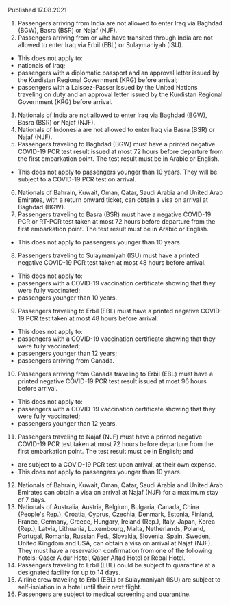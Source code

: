 Published 17.08.2021
1. Passengers arriving from India are not allowed to enter Iraq via Baghdad (BGW), Basra (BSR) or Najaf (NJF).
2. Passengers arriving from or who have transited through India are not allowed to enter Iraq via Erbil (EBL) or Sulaymaniyah (ISU).
- This does not apply to:
 - nationals of Iraq;
- passengers with a diplomatic passport and an approval letter issued by the Kurdistan Regional Government (KRG) before arrival;
- passengers with a Laissez-Passer issued by the United Nations traveling on duty and an approval letter issued by the Kurdistan Regional Government (KRG) before arrival. 
3. Nationals of India are not allowed to enter Iraq via Baghdad (BGW), Basra (BSR) or Najaf (NJF).
4. Nationals of Indonesia are not allowed to enter Iraq via Basra (BSR) or Najaf (NJF).
5. Passengers traveling to Baghdad (BGW) must have a printed negative COVID-19 PCR test result issued at most 72 hours before departure from the first embarkation point. The test result must be in Arabic or English.
- This does not apply to passengers younger than 10 years. They will be subject to a COVID-19 PCR test on arrival.
6. Nationals of Bahrain, Kuwait, Oman, Qatar, Saudi Arabia and United Arab Emirates, with a return onward ticket, can obtain a visa on arrival at Baghdad (BGW).
7. Passengers traveling to Basra (BSR) must have a negative COVID-19 PCR or RT-PCR test taken at most 72 hours before departure from the first embarkation point. The test result must be in Arabic or English.
- This does not apply to passengers younger than 10 years.
8. Passengers traveling to Sulaymaniyah (ISU) must have a printed negative COVID-19 PCR test taken at most 48 hours before arrival.
- This does not apply to:
- passengers with a COVID-19 vaccination certificate showing that they were fully vaccinated;
- passengers younger than 10 years.
9. Passengers traveling to Erbil (EBL) must have a printed negative COVID-19 PCR test taken at most 48 hours before arrival.
- This does not apply to:
- passengers with a COVID-19 vaccination certificate showing that they were fully vaccinated;
- passengers younger than 12 years;
- passengers arriving from Canada.
10. Passengers arriving from Canada traveling to Erbil (EBL) must have a printed negative COVID-19 PCR test result issued at most 96 hours before arrival.
- This does not apply to:
- passengers with a COVID-19 vaccination certificate showing that they were fully vaccinated;
- passengers younger than 12 years.
11. Passengers traveling to Najaf (NJF) must have a printed negative COVID-19 PCR test taken at most 72 hours before departure from the first embarkation point. The test result must be in English; and
- are subject to a COVID-19 PCR test upon arrival, at their own expense.
- This does not apply to passengers younger than 10 years.
12. Nationals of Bahrain, Kuwait, Oman, Qatar, Saudi Arabia and United Arab Emirates can obtain a visa on arrival at Najaf (NJF) for a maximum stay of 7 days.
13. Nationals of Australia, Austria, Belgium, Bulgaria, Canada, China (People's Rep.), Croatia, Cyprus, Czechia, Denmark, Estonia, Finland, France, Germany, Greece, Hungary, Ireland (Rep.), Italy, Japan, Korea (Rep.), Latvia, Lithuania, Luxembourg, Malta, Netherlands, Poland, Portugal, Romania, Russian Fed., Slovakia, Slovenia, Spain, Sweden, United Kingdom and USA, can obtain a visa on arrival at Najaf (NJF). They must have a reservation confirmation from one of the following hotels: Qaser Aldur Hotel, Qaser Altad Hotel or Rebal Hotel.
14. Passengers traveling to Erbil (EBL) could be subject to quarantine at a designated facility for up to 14 days.
15. Airline crew traveling to Erbil (EBL) or Sulaymaniyah (ISU) are subject to self-isolation in a hotel until their next flight.
16. Passengers are subject to medical screening and quarantine.

